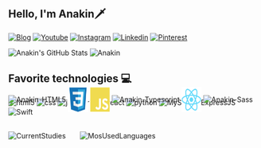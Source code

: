 ##  Hello, I'm Anakin🗡️

[![Blog](https://img.shields.io/badge/Blogger-060707?style=for-the-badge&logo=blogger&logoColor=white)]() 
[![Youtube](https://img.shields.io/badge/YouTube-060707?style=for-the-badge&logo=youtube&logoColor=white)](https://www.youtube.com/@Anakin.V4) 
[![Instagram](https://img.shields.io/badge/Instagram-060707?style=for-the-badge&logo=instagram&logoColor=white)](https://www.instagram.com/anakin.v4) 
[![Linkedin](https://img.shields.io/badge/LinkedIn-060707?style=for-the-badge&logo=linkedin&logoColor=white)](https://www.linkedin.com/in/costanzo-annichini-53903b2b7/) 
[![Pinterest](https://img.shields.io/badge/Pinterest-060707.svg?&style=for-the-badge&logo=Pinterest&logoColor=white)]()

![Anakin's GitHub Stats](https://github-readme-stats.vercel.app/api?username=ProgAnakin&show_icons=true&icon_color=060707&border_color=060707&title_color=060707&text_color=060707&ring_color=060707&custom_title=Anakin_Stats&hide=contribs,issues) <img alt="Anakin" src="https://cdn.discordapp.com/attachments/1184505709363204289/1224706064310734950/ANAKIN.gif?ex=661e7767&is=660c0267&hm=c14a58516d0508dba0f346d2193cccabed6c052caa48318a14c7c8327b83241d&">

## Favorite technologies 💻

<div align="left" style="display: inline_block"> 
    <img align="center" alt="html5" src="https://img.shields.io/badge/HTML5-060707?style=for-the-badge&logo=html5&logoColor=white" />
    <img align="center" alt="css" src="https://img.shields.io/badge/CSS-060707?&style=for-the-badge&logo=css3&logoColor=white" />
    <img align="center" alt="javascript" src="https://img.shields.io/badge/JavaScript-060707?style=for-the-badge&logo=javascript&logoColor=white" />
    <img align="center" alt="react" src="https://img.shields.io/badge/React-060707?style=for-the-badge&logo=react&logoColor=white" />
    <img align="center" alt="python" src="https://img.shields.io/badge/Python-060707?style=for-the-badge&logo=python&logoColor=white" />
    <img align="center" alt="MySQL" src="https://img.shields.io/badge/MySQL-060707?style=for-the-badge&logo=mysql&logoColor=white" />
    <img align="center" alt="ExpressJS" src="https://img.shields.io/badge/Express.js-060707?style=for-the-badge" />
    <img align="center" alt="Swift" src="https://img.shields.io/badge/Swift-060707?style=for-the-badge&logo=swift&logoColor=white" /> </div> </br>
  

<p>
    <img width="175" alt="CurrentStudies" src="https://media.discordapp.net/attachments/1184505245234106520/1224827014049955911/Current_Studies.png?ex=661ee80c&is=660c730c&hm=9968dcd0fce3f49d834f7a9a5bdec173822a930f645745073d17666a8230cce4&=&format=webp&quality=lossless"> 
    <img align="right" height="1" width="60"src="https://camo.githubusercontent.com/9485eb85e98b5b6ccec8e16dc28a278283ad020fdd8fde03c22fe2be6539816b/68747470733a2f2f6173736574732e6a756d7073656c6c65722e636f6d2f73746f72652f696e636f6d706c657465706f727472616974732f7468656d65732f3130313636362f6f7074696f6e732f323936333634322f53454d2532304e4144412e706e673f31353233373431303030">
    <img align="right"  alt="MosUsedLanguages" width=300 src="https://github-readme-stats.vercel.app/api/top-langs/?username=ProgAnakin&hide_progress=compact&title_color=060707&text_color=060707&layout=compact&border_color=060707"> 
    
   
<div style="display: inline_block; margin-top: -120px" align="left">
    <img align="center" alt="Anakin-HTML5" height="50" width="40" src="https://cdn.jsdelivr.net/gh/devicons/devicon@latest/icons/html5/html5-original.svg">
    <img align="center" alt="Anakin-CSS3" height="50" width="40" src="https://raw.githubusercontent.com/devicons/devicon/master/icons/css3/css3-original.svg">
    <img align="center" alt="Anakin-Javascript" height="50" width="40" src="https://raw.githubusercontent.com/devicons/devicon/master/icons/javascript/javascript-plain.svg">
    <img align="center" alt="Anakin-Typescript" height="50" width="40" src="https://cdn.jsdelivr.net/gh/devicons/devicon@latest/icons/typescript/typescript-original.svg">
    <img align="center" alt="Anakin-React" height="50" width="40" src="https://raw.githubusercontent.com/devicons/devicon/master/icons/react/react-original.svg">
    <img align="center" alt="Anakin-Sass" height="50" width="40" src="https://cdn.jsdelivr.net/gh/devicons/devicon@latest/icons/sass/sass-original.svg">
</div> 
</p>
